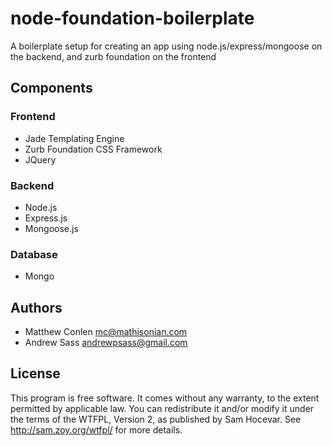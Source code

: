
node-foundation-boilerplate
========

A boilerplate setup for creating an app using node.js/express/mongoose on the backend, and zurb foundation on the frontend



## Components

### Frontend

* Jade Templating Engine
* Zurb Foundation CSS Framework
* JQuery

### Backend

* Node.js
* Express.js
* Mongoose.js

### Database

* Mongo

## Authors

* Matthew Conlen <mc@mathisonian.com>
* Andrew Sass <andrewpsass@gmail.com>

## License

This program is free software. It comes without any warranty, to the extent permitted by applicable law. You can redistribute it and/or modify it under the terms of the WTFPL, Version 2, as published by Sam Hocevar. See http://sam.zoy.org/wtfpl/ for more details.
